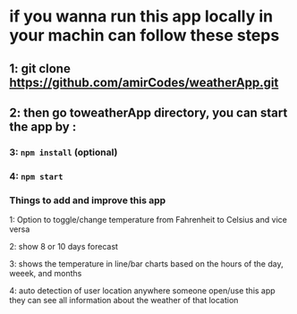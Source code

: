 # if you wanna run this app locally in your machin can follow these steps 


## 1:  git clone https://github.com/amirCodes/weatherApp.git

## 2: then go toweatherApp directory, you can start the app by : 

### 3: `npm install` (optional)

### 4: `npm start`


### Things to add and improve this app


1: Option to toggle/change temperature from Fahrenheit to Celsius and vice versa

2: show 8 or 10 days forecast

3: shows the temperature in line/bar charts based on the hours of the day, weeek, and months 

4: auto detection of user location anywhere someone open/use this app they can see all information about the weather of that location 



